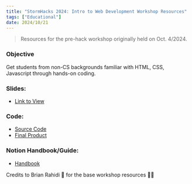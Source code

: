 ```yaml
---
title: "StormHacks 2024: Intro to Web Development Workshop Resources"
tags: ["Educational"]
date: 2024/10/21
---
```


> Resources for the pre-hack workshop originally held on Oct. 4/2024.

### Objective

Get students from non-CS backgrounds familiar with HTML, CSS, Javascript through hands-on coding.

### Slides:

- [Link to View](https://docs.google.com/presentation/d/14_vGOqZ2r4trwuVSTsMnpiqkRH6d6fQeUGjywvCZyAA/edit?usp=sharing)

### Code:

- [Source Code](https://github.com/JohnsonL111/stormHacks24-intro-to-web-dev)
- [Final Product](https://johnsonl111.github.io/workshop-portfolio/)

### Notion Handbook/Guide:

- [Handbook](https://plaid-dawn-083.notion.site/StormHacks-2024-Web-Dev-Workshop-Resources-54767d96cec74cdd90fd81ba26cf9f73)

Credits to Brian Rahidi 🐐 for the base workshop resources 😤🤝
